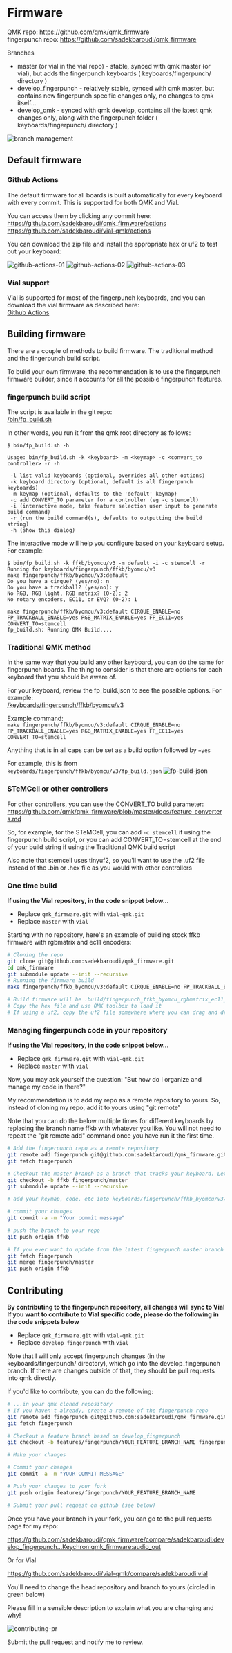 # Firmware

QMK repo: https://github.com/qmk/qmk_firmware  
fingerpunch repo: https://github.com/sadekbaroudi/qmk_firmware

Branches
* master (or vial in the vial repo) - stable, synced with qmk master (or vial), but adds the fingerpunch keyboards ( keyboards/fingerpunch/ directory )
* develop_fingerpunch - relatively stable, synced with qmk master, but contains new fingerpunch specific changes only, no changes to qmk itself...
* develop_qmk - synced with qmk develop, contains all the latest qmk changes only, along with the fingerpunch folder ( keyboards/fingerpunch/ directory )

![branch management](images/fingerpunch-repo-branch-management.png)

## Default firmware

### Github Actions

The default firmware for all boards is built automatically for every keyboard with every commit. This is supported for both QMK and Vial.

You can access them by clicking any commit here:
https://github.com/sadekbaroudi/qmk_firmware/actions  
https://github.com/sadekbaroudi/vial-qmk/actions

You can download the zip file and install the appropriate hex or uf2 to test out your keyboard:

![github-actions-01](images/github-actions-01.png)
![github-actions-02](images/github-actions-02.png)
![github-actions-03](images/github-actions-03.png)


### Vial support

Vial is supported for most of the fingerpunch keyboards, and you can download the vial firmware as described here:  
[Github Actions](#Github-Actions)


## Building firmware

There are a couple of methods to build firmware. The traditional method and the fingerpunch build script.

To build your own firmware, the recommendation is to use the fingerpunch firmware builder, since it accounts for all the possible fingerpunch features.

### fingerpunch build script

 The script is available in the git repo:  
 [/bin/fp_build.sh](/bin/fp_build.sh)

 In other words, you run it from the qmk root directory as follows:  
 ```
 $ bin/fp_build.sh -h

 Usage: bin/fp_build.sh -k <keyboard> -m <keymap> -c <convert_to controller> -r -h

  -l list valid keyboards (optional, overrides all other options)
  -k keyboard directory (optional, default is all fingerpunch keyboards)
  -m keymap (optional, defaults to the 'default' keymap)
  -c add CONVERT_TO parameter for a controller (eg -c stemcell)
  -i (interactive mode, take feature selection user input to generate build command)
  -r (run the build command(s), defaults to outputting the build string)
  -h (show this dialog)
 ```

The interactive mode will help you configure based on your keyboard setup. For example:

```
$ bin/fp_build.sh -k ffkb/byomcu/v3 -m default -i -c stemcell -r
Running for keyboards/fingerpunch/ffkb/byomcu/v3
make fingerpunch/ffkb/byomcu/v3:default
Do you have a cirque? (yes/no): n
Do you have a trackball? (yes/no): y
No RGB, RGB light, RGB matrix? (0-2): 2
No rotary encoders, EC11, or EVQ? (0-2): 1

make fingerpunch/ffkb/byomcu/v3:default CIRQUE_ENABLE=no FP_TRACKBALL_ENABLE=yes RGB_MATRIX_ENABLE=yes FP_EC11=yes CONVERT_TO=stemcell
fp_build.sh: Running QMK Build....
```

### Traditional QMK method

In the same way that you build any other keyboard, you can do the same for fingerpunch boards. The thing to consider is that there are options for each keyboard that you should be aware of.

For your keyboard, review the fp_build.json to see the possible options. For example:  
 [/keyboards/fingerpunch/ffkb/byomcu/v3](./keyboards/fingerpunch/ffkb/byomcu/v3)

Example command:  
`make fingerpunch/ffkb/byomcu/v3:default CIRQUE_ENABLE=no FP_TRACKBALL_ENABLE=yes RGB_MATRIX_ENABLE=yes FP_EC11=yes CONVERT_TO=stemcell`

Anything that is in all caps can be set as a build option followed by `=yes`

For example, this is from `keyboards/fingerpunch/ffkb/byomcu/v3/fp_build.json`
![fp-build-json](images/fp-build-json.png)

### STeMCell or other controllers

For other controllers, you can use the CONVERT_TO build parameter:
https://github.com/qmk/qmk_firmware/blob/master/docs/feature_converters.md

So, for example, for the STeMCell, you can add `-c stemcell` if using the fingerpunch build script, or you can add CONVERT_TO=stemcell at the end of your build string if using the Traditional QMK build script

Also note that stemcell uses tinyuf2, so you'll want to use the .uf2 file instead of the .bin or .hex file as you would with other controllers

### One time build

**If using the Vial repository, in the code snippet below...**
* Replace `qmk_firmware.git` with `vial-qmk.git`
* Replace `master` with `vial`

Starting with no repository, here's an example of building stock ffkb firmware with rgbmatrix and ec11 encoders:
```bash
# Cloning the repo
git clone git@github.com:sadekbaroudi/qmk_firmware.git
cd qmk_firmware
git submodule update --init --recursive
# Running the firmware build
make fingerpunch/ffkb_byomcu/v3:default CIRQUE_ENABLE=no FP_TRACKBALL_ENABLE=yes RGB_MATRIX_ENABLE=yes FP_EC11=yes CONVERT_TO=stemcell

# Build firmware will be .build/fingerpunch_ffkb_byomcu_rgbmatrix_ec11_default.hex
# Copy the hex file and use QMK toolbox to load it
# If using a uf2, copy the uf2 file somewhere where you can drag and drop it to flash your STeMcell
```

### Managing fingerpunch code in your repository

**If using the Vial repository, in the code snippet below...**
* Replace `qmk_firmware.git` with `vial-qmk.git`
* Replace `master` with `vial`

Now, you may ask yourself the question: "But how do I organize and manage my code in there?"

My recommendation is to add my repo as a remote repository to yours. So, instead of cloning my repo, add it to yours using "git remote"

Note that you can do the below multiple times for different keyboards by replacing the branch name ffkb with whatever you like. You will not need to repeat the "git remote add" command once you have run it the first time.

```bash
# Add the fingerpunch repo as a remote repository
git remote add fingerpunch git@github.com:sadekbaroudi/qmk_firmware.git
git fetch fingerpunch

# Checkout the master branch as a branch that tracks your keyboard. Let's use ffkb in this example
git checkout -b ffkb fingerpunch/master
git submodule update --init --recursive

# add your keymap, code, etc into keyboards/fingerpunch/ffkb_byomcu/v3/keymaps/{your_keymap_dir}

# commit your changes
git commit -a -m "Your commit message"

# push the branch to your repo
git push origin ffkb

# If you ever want to update from the latest fingerpunch master branch in the future
git fetch fingerpunch
git merge fingerpunch/master
git push origin ffkb
```

## Contributing

**By contributing to the fingerpunch repository, all changes will sync to Vial**
**If you want to contribute to Vial specific code, please do the following in the code snippets below**
* Replace `qmk_firmware.git` with `vial-qmk.git`
* Replace `develop_fingerpunch` with `vial`

Note that I will only accept fingerpunch changes (in the keyboards/fingerpunch/ directory), which go into the develop_fingerpunch branch. If there are changes outside of that, they should be pull requests into qmk directly.

If you'd like to contribute, you can do the following:
```bash
# ...in your qmk cloned repository
# If you haven't already, create a remote of the fingerpunch repo
git remote add fingerpunch git@github.com:sadekbaroudi/qmk_firmware.git
git fetch fingerpunch

# Checkout a feature branch based on develop_fingerpunch
git checkout -b features/fingerpunch/YOUR_FEATURE_BRANCH_NAME fingerpunch/develop_fingerpunch

# Make your changes

# Commit your changes
git commit -a -m "YOUR COMMIT MESSAGE"

# Push your changes to your fork
git push origin features/fingerpunch/YOUR_FEATURE_BRANCH_NAME

# Submit your pull request on github (see below)
```

Once you have your branch in your fork, you can go to the pull requests page for my repo:

https://github.com/sadekbaroudi/qmk_firmware/compare/sadekbaroudi:develop_fingerpunch...Keychron:qmk_firmware:audio_out

Or for Vial

https://github.com/sadekbaroudi/vial-qmk/compare/sadekbaroudi:vial

You'll need to change the head repository and branch to yours (circled in green below)

Please fill in a sensible description to explain what you are changing and why!

![contributing-pr](images/contributing-pr.jpg)

Submit the pull request and notify me to review.
